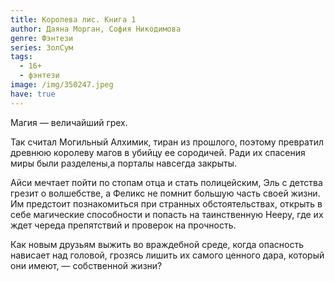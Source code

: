 ```yaml
---
title: Королева лис. Книга 1
author: Даяна Морган, София Никодимова
genre: Фэнтези
series: ЗолСум
tags:
  - 16+
  - фэнтези
image: /img/350247.jpeg
have: true
---
```

Магия — величайший грех.

Так считал Могильный Алхимик, тиран из прошлого, поэтому превратил древнюю королеву магов в убийцу ее сородичей. Ради их спасения миры были разделены,а порталы навсегда закрыты.

Айси мечтает пойти по стопам отца и стать полицейским, Эль с детства грезит о волшебстве, а Феликс не помнит большую часть своей жизни. Им предстоит познакомиться при странных обстоятельствах, открыть в себе магические способности и попасть на таинственную Нееру, где их ждет череда препятствий и проверок на прочность.

Как новым друзьям выжить во враждебной среде, когда опасность нависает над головой, грозясь лишить их самого ценного дара, который они имеют, — собственной жизни?